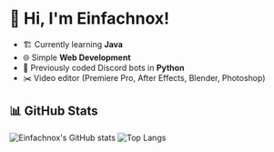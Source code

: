# 👋 Hi, I'm Einfachnox!

- 🏗️ Currently learning **Java**
- 🌐 Simple **Web Development**
- 🤖 Previously coded Discord bots in **Python**
- ✂️ Video editor (Premiere Pro, After Effects, Blender, Photoshop)

## 📊 GitHub Stats

![Einfachnox's GitHub stats](https://github-readme-stats.vercel.app/api?username=Einfachnox&show_icons=true&theme=radical)
![Top Langs](https://github-readme-stats.vercel.app/api/top-langs/?username=Einfachnox&layout=compact&theme=radical)

